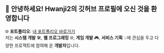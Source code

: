 ## 👋 안녕하세요! Hwanji2의 깃허브 프로필에 오신 것을 환영합니다  

🌐 **포트폴리오**: [내 포트폴리오 바로가기](https://hwanji2.github.io/site/)  
저는 **시스템 개발** 🛠️, **웹 프로그래밍** 🌐, **게임 개발** 🎮,
**서비스 기획** 💡에 관심을 두고 다양한 프로젝트에 참여해 온 **개발자**입니다.  

